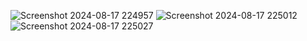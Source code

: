 ![Screenshot 2024-08-17 224957](https://github.com/user-attachments/assets/8f666567-228d-4367-a0d1-5a98119c386f)
![Screenshot 2024-08-17 225012](https://github.com/user-attachments/assets/2330a123-2c7a-4b42-9087-6f33f1cec7db)
![Screenshot 2024-08-17 225027](https://github.com/user-attachments/assets/20174aff-6615-4a98-9a45-ba586cfafc05)
